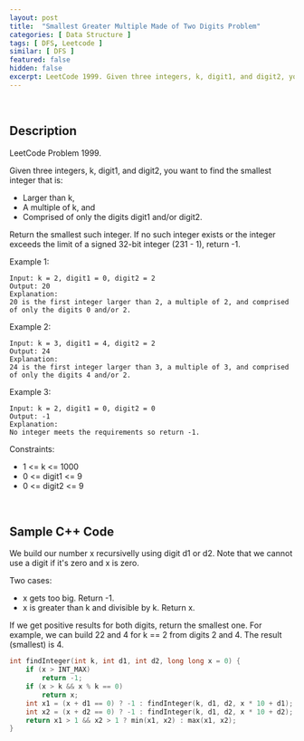 ```yaml
---
layout: post
title:  "Smallest Greater Multiple Made of Two Digits Problem"
categories: [ Data Structure ]
tags: [ DFS, Leetcode ]
similar: [ DFS ]
featured: false
hidden: false
excerpt: LeetCode 1999. Given three integers, k, digit1, and digit2, you want to find the smallest integer that is.
---
```


<br />

## Description

LeetCode Problem 1999. 

Given three integers, k, digit1, and digit2, you want to find the smallest integer that is:

* Larger than k,
* A multiple of k, and
* Comprised of only the digits digit1 and/or digit2.

Return the smallest such integer. If no such integer exists or the integer exceeds the limit of a signed 32-bit integer (231 - 1), return -1.

 

Example 1:
```
Input: k = 2, digit1 = 0, digit2 = 2
Output: 20
Explanation:
20 is the first integer larger than 2, a multiple of 2, and comprised of only the digits 0 and/or 2.
```

Example 2:
```
Input: k = 3, digit1 = 4, digit2 = 2
Output: 24
Explanation:
24 is the first integer larger than 3, a multiple of 3, and comprised of only the digits 4 and/or 2.
```

Example 3:
```
Input: k = 2, digit1 = 0, digit2 = 0
Output: -1
Explanation:
No integer meets the requirements so return -1.
```

Constraints:

* 1 <= k <= 1000
* 0 <= digit1 <= 9
* 0 <= digit2 <= 9

<br />

## Sample C++ Code

We build our number x recursivelly using digit d1 or d2. Note that we cannot use a digit if it's zero and x is zero.

Two cases:

* x gets too big. Return -1.
* x is greater than k and divisible by k. Return x.

If we get positive results for both digits, return the smallest one. For example, we can build 22 and 4 for k == 2 from digits 2 and 4. The result (smallest) is 4.


```c
int findInteger(int k, int d1, int d2, long long x = 0) {
    if (x > INT_MAX)
        return -1;        
    if (x > k && x % k == 0)
        return x;
    int x1 = (x + d1 == 0) ? -1 : findInteger(k, d1, d2, x * 10 + d1);
    int x2 = (x + d2 == 0) ? -1 : findInteger(k, d1, d2, x * 10 + d2);
    return x1 > 1 && x2 > 1 ? min(x1, x2) : max(x1, x2);
}
```
